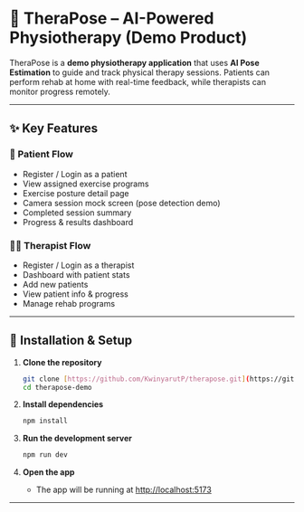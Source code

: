 # 🧘 TheraPose – AI-Powered Physiotherapy (Demo Product)

TheraPose is a **demo physiotherapy application** that uses **AI Pose Estimation** to guide and track physical therapy sessions. Patients can perform rehab at home with real-time feedback, while therapists can monitor progress remotely.

---

## ✨ Key Features

### 👤 Patient Flow

* Register / Login as a patient
* View assigned exercise programs
* Exercise posture detail page
* Camera session mock screen (pose detection demo)
* Completed session summary
* Progress & results dashboard

### 👩‍⚕️ Therapist Flow

* Register / Login as a therapist
* Dashboard with patient stats
* Add new patients
* View patient info & progress
* Manage rehab programs

---

## 🔧 Installation & Setup

1. **Clone the repository**

   ```bash
   git clone [https://github.com/KwinyarutP/therapose.git](https://github.com/KwinyarutP/TheraPose.git)
   cd therapose-demo
   ```

2. **Install dependencies**

   ```bash
   npm install
   ```

3. **Run the development server**

   ```bash
   npm run dev
   ```

4. **Open the app**

   * The app will be running at [http://localhost:5173](http://localhost:5173)

---
